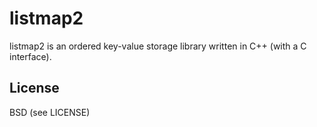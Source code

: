 listmap2
===
listmap2 is an ordered key-value storage library written in C++ (with a C interface).

License
---
BSD (see LICENSE)
